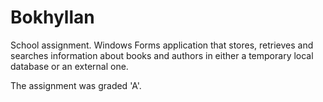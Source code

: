 # Bokhyllan
School assignment. Windows Forms application that stores, retrieves and searches information about books and authors in either a temporary local database or an external one.

The assignment was graded 'A'.
